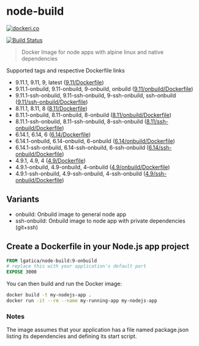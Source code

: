 # node-build

[![dockeri.co](http://dockeri.co/image/lgatica/node-build)](https://hub.docker.com/r/lgatica/node-build/)

[![Build Status](https://travis-ci.org/lgaticaq/node-build.svg?branch=master)](https://travis-ci.org/lgaticaq/node-build)

> Docker Image for node apps with alpine linux and native dependencies

Supported tags and respective Dockerfile links

- 9.11.1, 9.11, 9, latest ([9.11/Dockerfile](https://github.com/lgaticaq/node-build/blob/master/9.11.1/Dockerfile))
- 9.11.1-onbuild, 9.11-onbuild, 9-onbuild, onbuild ([9.11/onbuild/Dockerfile](https://github.com/lgaticaq/node-build/blob/master/9.11.1/onbuild/Dockerfile))
- 9.11.1-ssh-onbuild, 9.11-ssh-onbuild, 9-ssh-onbuild, ssh-onbuild ([9.11/ssh-onbuild/Dockerfile](https://github.com/lgaticaq/node-build/blob/master/9.11.1/ssh-onbuild/Dockerfile))
- 8.11.1, 8.11, 8 ([8.11/Dockerfile](https://github.com/lgaticaq/node-build/blob/master/8.11.1/Dockerfile))
- 8.11.1-onbuild, 8.11-onbuild, 8-onbuild ([8.11/onbuild/Dockerfile](https://github.com/lgaticaq/node-build/blob/master/8.11.1/onbuild/Dockerfile))
- 8.11.1-ssh-onbuild, 8.11-ssh-onbuild, 8-ssh-onbuild ([8.11/ssh-onbuild/Dockerfile](https://github.com/lgaticaq/node-build/blob/master/8.11.1/ssh-onbuild/Dockerfile))
- 6.14.1, 6.14, 6 ([6.14/Dockerfile](https://github.com/lgaticaq/node-build/blob/master/6.14.1/Dockerfile))
- 6.14.1-onbuild, 6.14-onbuild, 6-onbuild ([6.14/onbuild/Dockerfile](https://github.com/lgaticaq/node-build/blob/master/6.14.1/onbuild/Dockerfile))
- 6.14.1-ssh-onbuild, 6.14-ssh-onbuild, 6-ssh-onbuild ([6.14/ssh-onbuild/Dockerfile](https://github.com/lgaticaq/node-build/blob/master/6.14.1/ssh-onbuild/Dockerfile))
- 4.9.1, 4.9, 4 ([4.9/Dockerfile](https://github.com/lgaticaq/node-build/blob/master/4.9.1/Dockerfile))
- 4.9.1-onbuild, 4.9-onbuild, 4-onbuild ([4.9/onbuild/Dockerfile](https://github.com/lgaticaq/node-build/blob/master/4.9.1/onbuild/Dockerfile))
- 4.9.1-ssh-onbuild, 4.9-ssh-onbuild, 4-ssh-onbuild ([4.9/ssh-onbuild/Dockerfile](https://github.com/lgaticaq/node-build/blob/master/4.9.1/ssh-onbuild/Dockerfile))

## Variants

- onbuild: Onbuild image to general node app
- ssh-onbuild: Onbuild image to node app with private dependencies (git+ssh)

## Create a Dockerfile in your Node.js app project
```dockerfile
FROM lgatica/node-build:9-onbuild
# replace this with your application's default port
EXPOSE 3000
```

You can then build and run the Docker image:

```bash
docker build -t my-nodejs-app .
docker run -it --rm --name my-running-app my-nodejs-app
```

### Notes
The image assumes that your application has a file named package.json listing its dependencies and defining its start script.
